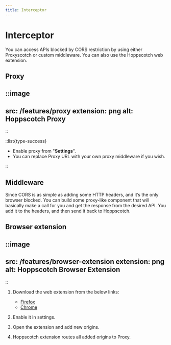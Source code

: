 ```yaml
---
title: Interceptor
---
```


# Interceptor

You can access APIs blocked by CORS restriction by using either Proxyscotch or custom middleware. You can also use the Hoppscotch web extension.

## Proxy

::image
---
src: /features/proxy
extension: png
alt: Hoppscotch Proxy
---
::

::list{type-success}

- Enable proxy from "**Settings**".
- You can replace Proxy URL with your own proxy middleware if you wish.

::

## Middleware

Since CORS is as simple as adding some HTTP headers, and it’s the only browser blocked. You can build some proxy-like component that will basically make a call for you and get the response from the desired API. You add it to the headers, and then send it back to Hoppscotch.

## Browser extension

::image
---
src: /features/browser-extension
extension: png
alt: Hoppscotch Browser Extension
---
::

1. Download the web extension from the below links:

   - [Firefox](https://addons.mozilla.org/en-US/firefox/addon/hoppscotch)
   - [Chrome](https://chrome.google.com/webstore/detail/hoppscotch-browser-extens/amknoiejhlmhancpahfcfcfhllgkpbld?hl=en)

2. Enable it in settings.
3. Open the extension and add new origins.
4. Hoppscotch extension routes all added origins to Proxy.
